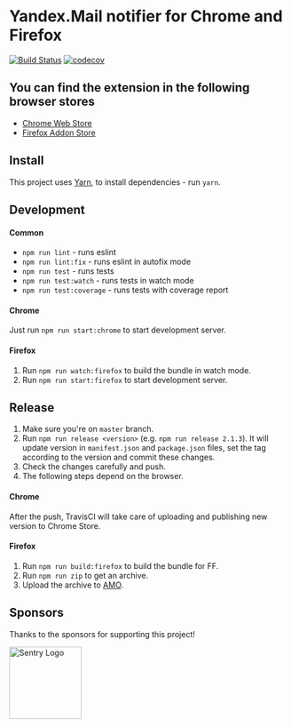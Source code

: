 Yandex.Mail notifier for Chrome and Firefox
===============================

[![Build Status](https://travis-ci.org/ivantsov/yandex-mail-notifier.svg?branch=master)](https://travis-ci.org/ivantsov/yandex-mail-notifier)
[![codecov](https://codecov.io/gh/ivantsov/yandex-mail-notifier/branch/master/graph/badge.svg)](https://codecov.io/gh/ivantsov/yandex-mail-notifiers)

## You can find the extension in the following browser stores

* [Chrome Web Store](https://chrome.google.com/webstore/detail/yandexmail-notifier/kefdlfgiadjmihfahegpkbolhhnpkbjo)
* [Firefox Addon Store](https://addons.mozilla.org/en-US/firefox/addon/yandex-mail-notifier)

## Install

This project uses [Yarn](https://yarnpkg.com), to install dependencies - run `yarn`.

## Development

#### Common

* `npm run lint` - runs eslint
* `npm run lint:fix` - runs eslint in autofix mode
* `npm run test` - runs tests
* `npm run test:watch` - runs tests in watch mode
* `npm run test:coverage` - runs tests with coverage report

#### Chrome

Just run `npm run start:chrome` to start development server.

#### Firefox

1. Run `npm run watch:firefox` to build the bundle in watch mode.
2. Run `npm run start:firefox` to start development server.

## Release

1. Make sure you're on `master` branch.
2. Run `npm run release <version>` (e.g. `npm run release 2.1.3`). It will update version in `manifest.json` and `package.json` files, set the tag according to the version and commit these changes.
3. Check the changes carefully and push.
4. The following steps depend on the browser.

#### Chrome

After the push, TravisCI will take care of uploading and publishing new version to Chrome Store.

#### Firefox

1. Run `npm run build:firefox` to build the bundle for FF.
2. Run `npm run zip` to get an archive.
3. Upload the archive to [AMO](https://addons.mozilla.org/en-US/developers/addon/yandex-mail-notifier/versions/submit/).

## Sponsors

Thanks to the sponsors for supporting this project!
<p>
  <a href="https://sentry.io">
    <img src="https://a0wx592cvgzripj.global.ssl.fastly.net/_static/7973ff08ea346f79c425e4738ebd7663/getsentry/images/branding/svg/sentry-horizontal-black.svg" alt="Sentry Logo" width="130"/>
  </a>
</p>
